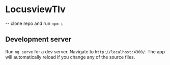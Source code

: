 # LocusviewTlv
 -- clone repo and run `npm i`

## Development server

Run `ng serve` for a dev server. Navigate to `http://localhost:4300/`. The app will automatically reload if you change any of the source files.

